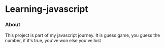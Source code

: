 # Learning-javascript

### About

This project is part of my javascript journey. 
It is guess game, you guess the number, if it's true, you've won else you've lost

